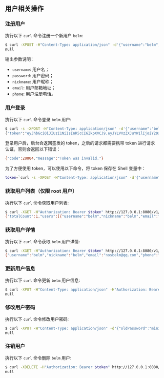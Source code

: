 ## 用户相关操作

### 注册用户

执行以下 `curl` 命令注册一个新用户 `belm`:

```bash
$ curl -XPOST -H"Content-Type: application/json" -d'{"username":"belm","password":"miniweb1234","nickname":"belm","email":"nosbelm@qq.com","phone":"18188888xxx"}' http://127.0.0.1:8080/v1/users
null
```

输出参数说明：

- `username`: 用户名；
- `password`: 用户密码；
- `nickname`: 用户昵称；
- `email`: 用户邮箱地址；
- `phone`: 用户注册电话。

### 用户登录

执行以下 `curl` 命令登录 `belm` 用户:

```bash
$ curl -s -XPOST -H"Content-Type: application/json" -d'{"username":"belm","password":"miniweb1234"}' http://127.0.0.1:8080/login
{"token":"eyJhbGciOiJIUzI1NiIsInR5cCI6IkpXVCJ9.eyJYLVVzZXJuYW1lIjoiY29saW4iLCJleHAiOjIwMjg5MjcwNTIsImlhdCI6MTY2ODkyNzA1MiwibmJmIjoxNjY4OTI3MDUyfQ.F5fIj6GaSzAedmu5Wh_ja6Yk2qzi5XF9RauK511tC9A"}
```

登录用户后，后台会返回签发的 token，之后的请求都需要携带 token 进行请求认证，否则会返回以下错误：

```bash
{"code":20004,"message":"Token was invalid."}
```

为了方便使用 token，可以使用以下命令，将 token 保存在 Shell 变量中：

```bash
token=`curl -s -XPOST -H"Content-Type: application/json" -d'{"username":"belm","password":"miniweb1234"}' http://127.0.0.1:8080/login | jq -r .token`
```

### 获取用户列表（仅限 root 用户）

执行以下 `curl` 命令获取用户列表:

```bash
$ curl -XGET -H"Authorization: Bearer $token" http://127.0.0.1:8080/v1/users
{"totalCount":1,"users":[{"username":"belm","nickname":"belm","email":"nosbelm@qq.com","phone":"nosbelm@qq.com","postCount":0,"createdAt":"2022-11-20 14:19:01","updatedAt":"2022-11-20 14:19:01"}]}
```

### 获取用户详情

执行以下 `curl` 命令获取 `belm` 用户详情:

```bash
$ curl -XGET -H"Authorization: Bearer $token" http://127.0.0.1:8080/v1/users/belm
{"username":"belm","nickname":"belm","email":"nosbelm@qq.com","phone":"18188888xxx","postCount":0,"createdAt":"2022-11-20 14:19:01","updatedAt":"2022-11-20 14:19:01"}
```

### 更新用户信息

执行以下 `curl` 命令更新 `belm` 用户信息:

```bash
$ curl -XPUT -H"Content-Type: application/json" -H"Authorization: Bearer $token" -d'{"nickname":"belm(modified)"}' http://127.0.0.1:8080/v1/users/belm
null
```


### 修改用户密码

执行以下 `curl` 命令修改用户密码:

```bash
$ curl -XPUT -H"Content-Type: application/json" -d'{"oldPassword":"miniweb1234","newPassword":"miniweb12345"}' http://127.0.0.1:8080/v1/users/belm/change-password
null
```

### 注销用户

执行以下 `curl` 命令删除 `belm` 用户:

```bash
$ curl -XDELETE -H"Authorization: Bearer $token" http://127.0.0.1:8080/v1/users/belm
null
```

